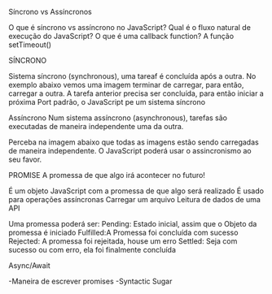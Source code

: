 Síncrono vs Assíncronos

O que é síncrono vs assíncrono no JavaScript?
Qual é o fluxo natural de execução do JavaScript?
O que é uma callback function?
A função setTimeout()


SÍNCRONO

Sistema síncrono (synchronous), uma tareaf é concluída após a outra.
No exemplo abaixo vemos uma imagem terminar de carregar, para então, carregar a outra.
A tarefa anterior precisa ser concluída, para então iniciar a próxima
Port padrão, o JavaScript pe um sistema síncrono

Assíncrono
Num sistema assíncrono (asynchronous), tarefas são executadas de maneira independente uma da outra.

Perceba na imagem abaixo que todas as imagens estão sendo carregadas de maneira independente.
O JavaScript poderá usar o assincronismo ao seu favor.


PROMISE
A promessa de que algo irá acontecer no futuro!

É um objeto JavaScript com a promessa de que algo será realizado
É usado para operações assíncronas
    Carregar um arquivo
    Leitura de dados de uma API

Uma promessa poderá ser:
    Pending: Estado inicial, assim que o Objeto da promessa
    é iniciado
    Fulfilled:A Promessa foi concluída com sucesso
    Rejected: A promessa foi rejeitada, house um erro
    Settled: Seja com sucesso ou com erro, ela foi finalmente concluída


Async/Await

-Maneira de escrever promises
-Syntactic Sugar